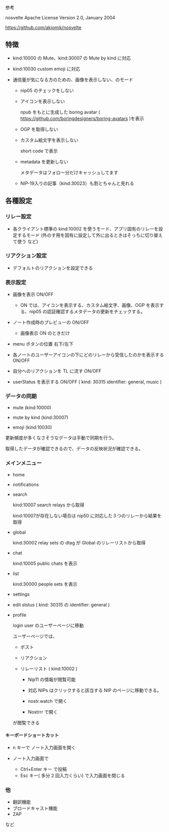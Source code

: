 参考

nosvelte
Apache License
Version 2.0, January 2004

https://github.com/akiomik/nosvelte

## 特徴

- kind:10000 の Mute、kind:30007 の Mute by kind に対応
- kind:10030 custom emoji に対応
- 通信量が気になる方のための、画像を表示しない、のモード

  - nip05 のチェックをしない
  - アイコンを表示しない

    npub をもとに生成した boring avatar ( https://github.com/boringdesigners/boring-avatars )を表示

  - OGP を取得しない
  - カスタム絵文字を表示しない

    short code で表示

  - metadata を更新しない

    メタデータはフォロー分だけキャッシュしてます

  - NIP-19入りの記事（kind:30023）も割とちゃんと見れる



## 各種設定

### リレー設定

- 各クライアント標準の kind:10002 を使うモード、アプリ固有のリレーを設定するモード (外のす用を固有に設定して外に出るときはそっちに切り替えて使う など)

### リアクション設定

- デフォルトのリアクションを設定できる

### 表示設定

- 画像を表示 ON/OFF

  - ON では、アイコンを表示する、カスタム絵文字、画像、OGP を表示する、nip05 の認証確認するメタデータの更新をチェックする。

- ノート作成時のプレビューの ON/OFF

  - 画像表示 ON のときだけ

- menu ボタンの位置 右下/左下

- 各ノートのユーザーアイコンの下にどのリレーから受信したのかを表示する ON/OFF

- 自分へのリアクションを TL に流す ON/OFF

- userStatus を表示する ON/OFF ( kind: 30315 identifier: general, music )

### データの同期

- mute (kind:10000)

- mute by kind (kind:30007)

- emoji (kind:10030)

更新頻度が多くなさそうなデータは手動で同期を行う。

取得したデータが確認できるので、データの反映状況が確認できる。

### メインメニュー

- home
- notifications
- search

  kind:10007 search relays から取得

  kind:10007が存在しない場合は nip50 に対応した３つのリレーから結果を取得

- global

  kind:30002 relay sets の dtag が Global のリレーリストから取得

- chat

  kind:10005 public chats を表示

- list

  kind:30000 people sets を表示

- settings

- edit ststus ( kind: 30315 の identifier: general )

- profile

  login user のユーザーページに移動

  ユーザーページでは、

  - ポスト
  - リアクション
  - リレーリスト ( kind:10002 )

    - Nip11 の情報が閲覧可能

    - 対応 NIPs はクリックすると該当する NIP のページに移動できる。

    - nostr.watch で開く
    - Nostrrr で開く

  が閲覧できる

#### キーボードショートカット

- n キーで ノート入力画面を開く

- ノート入力画面で
  - Ctrl+Enter キー で投稿
  - Esc キー( 多分 2 回入力くらい) で入力画面を閉じる

### 他

- 翻訳機能
- ブロードキャスト機能
- ZAP

など
